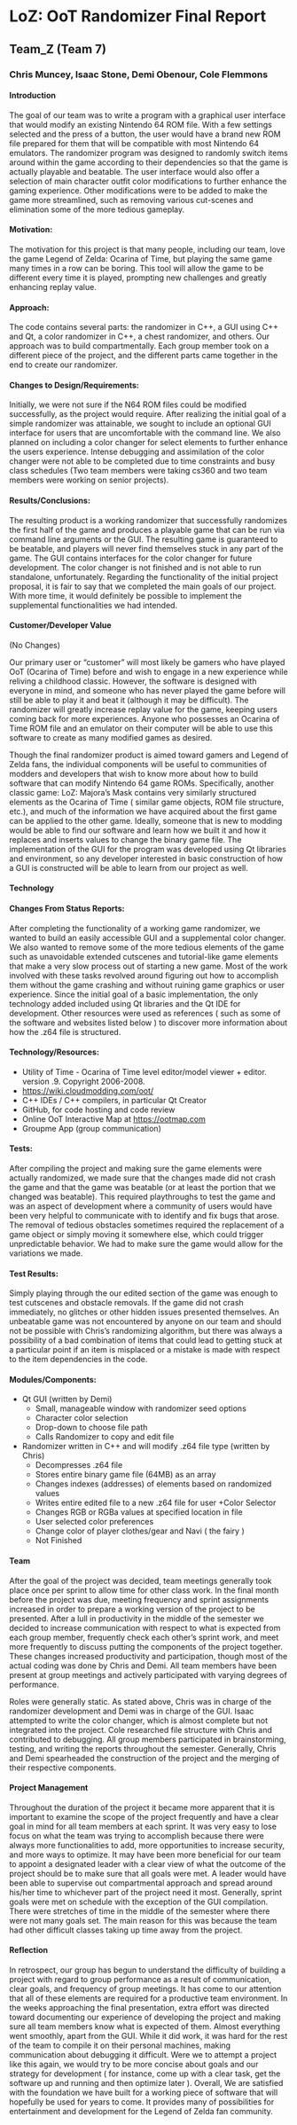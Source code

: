 # LoZ: OoT Randomizer Final Report

## Team_Z (Team 7)

### Chris Muncey, Isaac Stone, Demi Obenour, Cole Flemmons

#### Introduction

The goal of our team was to write a program with a graphical user interface that would modify
an existing Nintendo 64 ROM file. With a few settings selected and the press of a button, the 
user would have a brand new ROM file prepared for them that will be compatible with most 
Nintendo 64 emulators. The randomizer program was designed to randomly switch items around within
the game according to their dependencies so that the game is actually playable and beatable. 
The user interface would also offer a selection of main character outfit color modifications 
to further enhance the gaming experience. Other modifications were to be added to make the game
more streamlined, such as removing various cut-scenes and elimination some of the more tedious
gameplay.

#### Motivation:

The motivation for this project is that many people, including our team, love the game Legend
of Zelda: Ocarina of Time, but playing the same game many times in a row can be boring. This
tool will allow the game to be different every time it is played, prompting new challenges and
greatly enhancing replay value.  

#### Approach:

The code contains several parts: the randomizer in C++, a GUI using C++ and Qt, a color randomizer
in C++, a chest randomizer, and others. Our approach was to build compartmentally. Each group
member took on a different piece of the project, and the different parts came together in the
end to create our randomizer.

#### Changes to Design/Requirements: 

Initially, we were not sure if the N64 ROM files could be modified successfully, as the project
would require. After realizing the initial goal of a simple randomizer was attainable, we sought
to include an optional GUI interface for users that are uncomfortable with the command line. We 
also planned on including a color changer for select elements to further enhance the users
experience. Intense debugging and assimilation of the color changer were not able to be completed
due to time constraints and busy class schedules (Two team members were taking cs360 and two team
members were working on senior projects).

#### Results/Conclusions:

The resulting product is a working randomizer that successfully randomizes the first half of the
game and produces a playable game that can be run via command line arguments or the GUI. The resulting
game is guaranteed to be beatable, and players will never find themselves stuck in any part of the
game. The GUI contains interfaces for the color changer for future development. The color changer is
not finished and is not able to run standalone, unfortunately. Regarding the functionality of the
initial project proposal, it is fair to say that we completed the main goals of our project. With
more time, it would definitely be possible to implement the supplemental functionalities we had intended. 

#### Customer/Developer Value

(No Changes)

Our primary user or “customer” will most likely be gamers who have played OoT (Ocarina of Time) before
and wish to engage in a new experience while reliving a childhood classic. However, the software is
designed with everyone in mind, and someone who has never played the game before will still be able to
play it and beat it (although it may be difficult). The randomizer will greatly increase replay value
for the game, keeping users coming back for more experiences. Anyone who possesses an Ocarina of Time
ROM file and an emulator on their computer will be able to use this software to create as many modified
games as desired.

Though the final randomizer product is aimed toward gamers and Legend of Zelda fans, the individual 
components will be useful to communities of modders and developers that wish to know more about how to
build software that can modify Nintendo 64 game ROMs. Specifically, another classic game: LoZ: Majora’s
Mask contains very similarly structured elements as the Ocarina of Time ( similar game objects, ROM
file structure, etc.), and much of the information we have acquired about the first game can be applied
to the other game. Ideally, someone that is new to modding would be able to find our software and learn
how we built it and how it replaces and inserts values to change the binary game file. The implementation
of the GUI for the program was developed using Qt libraries and environment, so any developer interested
in basic construction of how a GUI is constructed will be able to learn from our project as well. 

#### Technology

#### Changes From Status Reports: 

After completing the functionality of a working game randomizer, we wanted to build an easily accessible
GUI and a supplemental color changer. We also wanted to remove some of the more tedious elements of the
game such as unavoidable extended cutscenes and tutorial-like game elements that make a very slow process
out of starting a new game. Most of the work involved with these tasks revolved around figuring out how to
accomplish them without the game crashing and without ruining game graphics or user experience. Since the
initial goal of a basic implementation, the only technology added included using Qt libraries and the Qt
IDE for development. Other resources were used as references ( such as some of the software and websites
listed below ) to discover more information about how the .z64 file is structured.

#### Technology/Resources:

- Utility of Time - Ocarina of Time level editor/model viewer + editor. version .9. Copyright 2006-2008.
- https://wiki.cloudmodding.com/oot/
- C++ IDEs / C++ compilers, in particular Qt Creator
- GitHub, for code hosting and code review
- Online OoT Interactive Map at https://ootmap.com
- Groupme App (group communication)

#### Tests:
After compiling the project and making sure the game elements were actually randomized, we made sure 
that the changes made did not crash the game and that the game was beatable (or at least the portion 
that we changed was beatable). This required playthroughs to test the game and was an aspect of 
development where a community of users would have been very helpful to communicate with to identify
and fix bugs that arose. The removal of tedious obstacles sometimes required the replacement of a 
game object or simply moving it somewhere else, which could trigger unpredictable behavior. We had
to make sure the game would allow for the variations we made.

#### Test Results:

Simply playing through the our edited section of the game was enough to test cutscenes and obstacle
removals. If the game did not crash immediately, no glitches or other hidden issues presented
themselves. An unbeatable game was not encountered by anyone on our team and should not be possible
with Chris’s randomizing algorithm, but there was always a possibility of a bad combination of items
that could lead to getting stuck at a particular point if an item is misplaced or a mistake is made
with respect to the item dependencies in the code.  

#### Modules/Components:
+ Qt GUI (written by Demi)
    - Small, manageable window with randomizer seed options
    - Character color selection
    - Drop-down to choose file path
    - Calls Randomizer to copy and edit file 
+ Randomizer written in C++ and will modify .z64 file type (written by Chris)
    - Decompresses .z64 file
    - Stores entire binary game file (64MB) as an array
    - Changes indexes (addresses) of elements based on randomized values
    - Writes entire edited file to a new .z64 file for user
+Color Selector
    - Changes RGB or RGBa values at specified location in file
    - User selected color preferences
    - Change color of player clothes/gear and Navi ( the fairy )
    - Not Finished 


#### Team

After the goal of the project was decided, team meetings generally took place once per sprint to allow
time for other class work. In the final month before the project was due, meeting frequency and sprint
assignments increased in order to prepare a working version of the project to be presented. After a
lull in productivity in the middle of the semester we decided to increase communication with respect
to what is expected from each group member, frequently check each other’s sprint work, and meet more
frequently to discuss putting the components of the project together. These changes increased productivity
and participation, though most of the actual coding was done by Chris and Demi.  All team members have
been present at group meetings and actively participated with varying degrees of performance. 

Roles were generally static. As stated above, Chris was in charge of the randomizer development and
Demi was in charge of the GUI. Isaac attempted to write the color changer, which is almost complete but
not integrated into the project. Cole researched file structure with Chris and contributed to debugging.
All group members participated in brainstorming, testing, and writing the reports throughout the
semester. Generally, Chris and Demi spearheaded the construction of the project and the merging of
their respective components. 

#### Project Management

Throughout the duration of the project it became more apparent that it is important to examine the scope
of the project frequently and have a clear goal in mind for all team members at each sprint. It was very
easy to lose focus on what the team was trying to accomplish because there were always more functionalities
to add, more opportunities to increase security, and more ways to optimize. It may have been more beneficial
for our team to appoint a designated leader with a clear view of what the outcome of the project should be
to make sure that all goals were met. A leader would have been able to supervise out compartmental approach
and spread around his/her time to whichever part of the project need it most. Generally, sprint goals were
met on schedule with the exception of the GUI compilation. There were stretches of time in the middle of the
semester where there were not many goals set. The main reason for this was because the team had other difficult
classes taking up time away from the project. 


#### Reflection

In retrospect, our group has begun to understand the difficulty of building a project with regard to group
performance as a result of communication, clear goals, and frequency of group meetings. It has come to our 
attention that all of these elements are required for a productive team environment. In the weeks approaching 
the final presentation, extra effort was directed toward documenting our experience of developing the project 
and making sure all team members know what is expected of them. Almost everything went smoothly, apart from the
GUI. While it did work, it was hard for the rest of the team to compile it on their personal machines, making
communication about debugging it difficult. Were we to attempt a project like this again, we would try to be 
more concise about goals and our strategy for development ( for instance, come up with a clear task, get the 
software up and running and then optimize later ). Overall, We are satisfied with the foundation we have built 
for a working piece of software that will hopefully be used for years to come. It provides many of possibilities 
for entertainment and development for the Legend of Zelda fan community.
